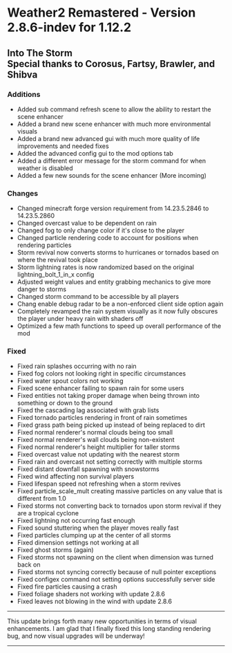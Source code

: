 # Weather2 Remastered - Version 2.8.6-indev for 1.12.2
**Into The Storm**<br>
Special thanks to Corosus, Fartsy, Brawler, and Shibva
---
### Additions
  - Added sub command refresh scene to allow the ability to restart the scene enhancer
  - Added a brand new scene enhancer with much more environmental visuals
  - Added a brand new advanced gui with much more quality of life improvements and needed fixes
  - Added the advanced config gui to the mod options tab
  - Added a different error message for the storm command for when weather is disabled
  - Added a few new sounds for the scene enhancer (More incoming)

### Changes
  - Changed minecraft forge version requirement from 14.23.5.2846 to 14.23.5.2860
  - Changed overcast value to be dependent on rain
  - Changed fog to only change color if it's close to the player
  - Changed particle rendering code to account for positions when rendering particles
  - Storm revival now converts storms to hurricanes or tornados based on where the revival took place
  - Storm lightning rates is now randomized based on the original lightning_bolt_1_in_x config
  - Adjusted weight values and entity grabbing mechanics to give more danger to storms
  - Changed storm command to be accessible by all players
  - Chang enable debug radar to be a non-enforced client side option again
  - Completely revamped the rain system visually as it now fully obscures the player under heavy rain with shaders off
  - Optimized a few math functions to speed up overall performance of the mod

### Fixed
  - Fixed rain splashes occurring with no rain
  - Fixed fog colors not looking right in specific circumstances
  - Fixed water spout colors not working
  - Fixed scene enhancer failing to spawn rain for some users
  - Fixed entities not taking proper damage when being thrown into something or down to the ground
  - Fixed the cascading lag associated with grab lists
  - Fixed tornado particles rendering in front of rain sometimes
  - Fixed grass path being picked up instead of being replaced to dirt
  - Fixed normal renderer's normal clouds being too small
  - Fixed normal renderer's wall clouds being non-existent
  - Fixed normal renderer's height multiplier for taller storms
  - Fixed overcast value not updating with the nearest storm
  - Fixed rain and overcast not setting correctly with multiple storms
  - Fixed distant downfall spawning with snowstorms
  - Fixed wind affecting non survival players
  - Fixed lifespan speed not refreshing when a storm revives
  - Fixed particle_scale_mult creating massive particles on any value that is different from 1.0
  - Fixed storms not converting back to tornados upon storm revival if they are a tropical cyclone
  - Fixed lightning not occurring fast enough
  - Fixed sound stuttering when the player moves really fast
  - Fixed particles clumping up at the center of all storms
  - Fixed dimension settings not working at all
  - Fixed ghost storms (again)
  - Fixed storms not spawning on the client when dimension was turned back on
  - Fixed storms not syncing correctly because of null pointer exceptions
  - Fixed configex command not setting options successfully server side
  - Fixed fire particles causing a crash
  - Fixed foliage shaders not working with update 2.8.6
  - Fixed leaves not blowing in the wind with update 2.8.6
---
This update brings forth many new opportunities in terms of visual enhancements. I am glad that I finally fixed this long standing rendering bug, and now visual upgrades will be underway!

---